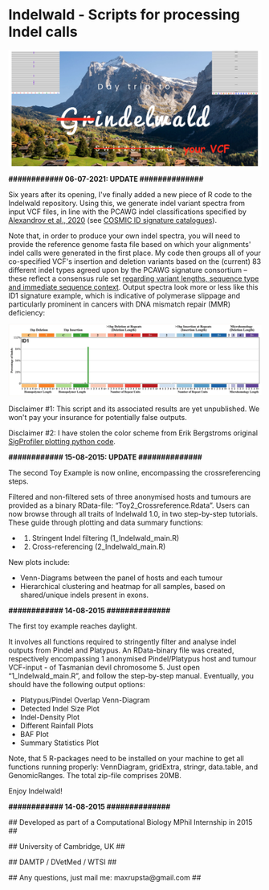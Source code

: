 Indelwald - Scripts for processing Indel calls
==============================================
![Indelwald](./Indelwald_logo.png)

<b>############ 06-07-2021: UPDATE ##############</b>

Six years after its opening, I've finally added a new piece of R code to the Indelwald repository. Using this, we generate indel variant spectra from input VCF files, in line with the PCAWG indel classifications specified by [Alexandrov et al., 2020](https://www.nature.com/articles/s41586-020-1943-3) (see [COSMIC ID signature catalogues](https://cancer.sanger.ac.uk/signatures/id/)).

Note that, in order to produce your own indel spectra, you will need to provide the reference genome fasta file based on which your alignments' indel calls were generated in the first place. My code then groups all of your co-specified VCF's insertion and deletion variants based on the (current) 83 different indel types agreed upon by the PCAWG signature consortium – these reflect a consensus rule set [regarding variant lengths, sequence type and immediate sequence context](https://cancer.sanger.ac.uk/signatures/documents/4/PCAWG7_indel_classification_2017_12_08.xlsx). Output spectra look more or less like this ID1 signature example, which is indicative of polymerase slippage and particularly prominent in cancers with DNA mismatch repair (MMR) deficiency:

![example](./COSMIC_ID1.png)

Disclaimer #1: This script and its associated results are yet unpublished. We won't pay your insurance for potentially false outputs. 

Disclaimer #2: I have stolen the color scheme from Erik Bergstroms original [SigProfiler plotting python code](https://github.com/AlexandrovLab/SigProfilerPlotting/blob/master/sigProfilerPlotting/sigProfilerPlotting.py).

<b>############ 15-08-2015: UPDATE ##############</b>

The second Toy Example is now online, encompassing the crossreferencing steps.

Filtered and non-filtered sets of three anonymised hosts and tumours are provided as a binary RData-file: “Toy2_Crossreference.Rdata”. Users can now browse through all traits of Indelwald 1.0, in two step-by-step tutorials. These guide through plotting and data summary functions: 
- 1. Stringent Indel filtering (1_Indelwald_main.R)
- 2. Cross-referencing (2_Indelwald_main.R)

New plots include:
- Venn-Diagrams between the panel of hosts and each tumour
- Hierarchical clustering and heatmap for all samples, based on shared/unique indels present in exons.

<b>############ 14-08-2015 ##############</b>

The first toy example reaches daylight.

It involves all functions required to stringently filter and analyse
indel outputs from Pindel and Platypus. An RData-binary file was created, respectively encompassing 1 anonymised Pindel/Platypus host and tumour VCF-input - of Tasmanian devil chromosome 5. Just open “1_Indelwald_main.R”, and follow the step-by-step manual. Eventually, you should have the following output options:

- Platypus/Pindel Overlap Venn-Diagram
- Detected Indel Size Plot
- Indel-Density Plot
- Different Rainfall Plots
- BAF Plot
- Summary Statistics Plot

Note, that 5 R-packages need to be installed on your machine to get all functions running properly: VennDiagram, gridExtra, stringr, data.table, and GenomicRanges. The total zip-file comprises 20MB.

Enjoy Indelwald!

<b>############ 14-08-2015 ##############</b>

<p>## Developed as part of a Computational Biology MPhil Internship in 2015 ##</p>
<p>## University of Cambridge, UK ##</p>
<p>## DAMTP / DVetMed / WTSI ##</p>
<p>## Any questions, just mail me: maxrupsta@gmail.com ##</p>

